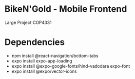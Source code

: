 # BikeN'Gold - Mobile Frontend

Large Project COP4331

# Dependencies

- npm install @react-navigation/bottom-tabs
- expo install expo-app-loading
- expo install @expo-google-fonts/hind-vadodara expo-font
- expo install @expo/vector-icons
